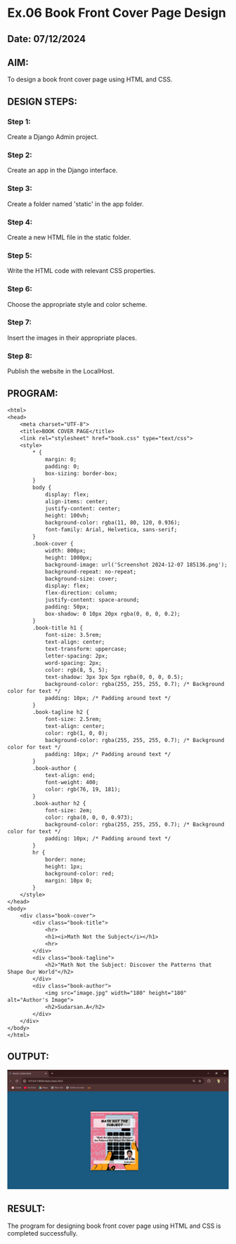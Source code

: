 # Ex.06 Book Front Cover Page Design
## Date: 07/12/2024

## AIM:
To design a book front cover page using HTML and CSS.

## DESIGN STEPS:

### Step 1:
Create a Django Admin project.

### Step 2:
Create an app in the Django interface.

### Step 3:
Create a folder named 'static' in the app folder.

### Step 4:
Create a new HTML file in the static folder.

### Step 5:
Write the HTML code with relevant CSS properties.

### Step 6:
Choose the appropriate style and color scheme.

### Step 7:
Insert the images in their appropriate places.

### Step 8:
Publish the website in the LocalHost.

## PROGRAM:
```
<html>
<head>
    <meta charset="UTF-8">
    <title>BOOK COVER PAGE</title>
    <link rel="stylesheet" href="book.css" type="text/css">
    <style>
        * {
            margin: 0;
            padding: 0;
            box-sizing: border-box;
        }
        body {
            display: flex;
            align-items: center;
            justify-content: center;
            height: 100vh;
            background-color: rgba(11, 80, 120, 0.936);
            font-family: Arial, Helvetica, sans-serif;
        }
        .book-cover {
            width: 800px;
            height: 1000px;
            background-image: url('Screenshot 2024-12-07 185136.png');
            background-repeat: no-repeat;
            background-size: cover;
            display: flex;
            flex-direction: column;
            justify-content: space-around;
            padding: 50px;
            box-shadow: 0 10px 20px rgba(0, 0, 0, 0.2);
        }
        .book-title h1 {
            font-size: 3.5rem;
            text-align: center;
            text-transform: uppercase;
            letter-spacing: 2px;
            word-spacing: 2px;
            color: rgb(8, 5, 5);
            text-shadow: 3px 3px 5px rgba(0, 0, 0, 0.5);
            background-color: rgba(255, 255, 255, 0.7); /* Background color for text */
            padding: 10px; /* Padding around text */
        }
        .book-tagline h2 {
            font-size: 2.5rem;
            text-align: center;
            color: rgb(1, 0, 0);
            background-color: rgba(255, 255, 255, 0.7); /* Background color for text */
            padding: 10px; /* Padding around text */
        }
        .book-author {
            text-align: end;
            font-weight: 400;
            color: rgb(76, 19, 181);
        }
        .book-author h2 {
            font-size: 2em;
            color: rgba(0, 0, 0, 0.973);
            background-color: rgba(255, 255, 255, 0.7); /* Background color for text */
            padding: 10px; /* Padding around text */
        }
        hr {
            border: none;
            height: 1px;
            background-color: red;
            margin: 10px 0;
        }
    </style>
</head>
<body>
    <div class="book-cover">
        <div class="book-title">
            <hr>
            <h1><i>Math Not the Subject</i></h1>
            <hr>
        </div>
        <div class="book-tagline">
            <h2>"Math Not the Subject: Discover the Patterns that Shape Our World"</h2>
        </div>
        <div class="book-author">
            <img src="image.jpg" width="180" height="180" alt="Author's Image">
            <h2>Sudarsan.A</h2>
        </div>
    </div>
</body>
</html>
```

## OUTPUT:
![alt text](<Screenshot 2024-12-07 191100.png>)

## RESULT:
The program for designing book front cover page using HTML and CSS is completed successfully.
